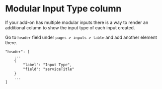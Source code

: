 # Modular Input Type column

If your add-on has multiple modular inputs there is a way to render an additional 
column to show the input type of each input created.

Go to `header` field under `pages > inputs > table` and add another element there.

```text
"header": [
    ...
    {
        "label": "Input Type",
        "field": "serviceTitle"
    }
    ...
]
```
